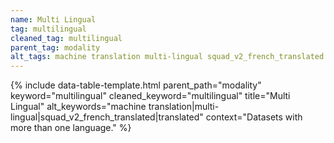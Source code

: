 ```yaml
---
name: Multi Lingual
tag: multilingual
cleaned_tag: multilingual
parent_tag: modality
alt_tags: machine translation multi-lingual squad_v2_french_translated translated
---
```


{% include data-table-template.html 
  parent_path="modality" 
  keyword="multilingual" 
  cleaned_keyword="multilingual" 
  title="Multi Lingual"
  alt_keywords="machine translation|multi-lingual|squad_v2_french_translated|translated"
  context="Datasets with more than one language."
%}


